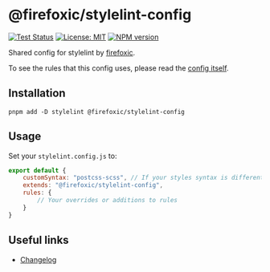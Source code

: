 # @firefoxic/stylelint-config

[![Test Status][test-image]][test-url]
[![License: MIT][license-image]][license-url]
[![NPM version][npm-image]][npm-url]

Shared config for stylelint by [firefoxic](https://firefoxic.dev).

To see the rules that this config uses, please read the [config itself](./stylelint.config.js).

## Installation

```shell
pnpm add -D stylelint @firefoxic/stylelint-config
```

## Usage

Set your `stylelint.config.js` to:

```js
export default {
	customSyntax: "postcss-scss", // If your styles syntax is different from CSS (don't forget to install the package)
	extends: "@firefoxic/stylelint-config",
	rules: {
		// Your overrides or additions to rules
	}
}
```

## Useful links

- [Changelog](CHANGELOG.md)

[test-url]: https://github.com/firefoxic/stylelint-config/actions
[test-image]: https://github.com/firefoxic/stylelint-config/actions/workflows/test.yml/badge.svg?branch=main

[npm-url]: https://npmjs.org/package/firefoxic/stylelint-config
[npm-image]: https://badge.fury.io/js/@firefoxic%2Fstylelint-config.svg

[license-url]: https://github.com/firefoxic/stylelint-config/blob/main/LICENSE.md
[license-image]: https://img.shields.io/badge/License-MIT-limegreen.svg

